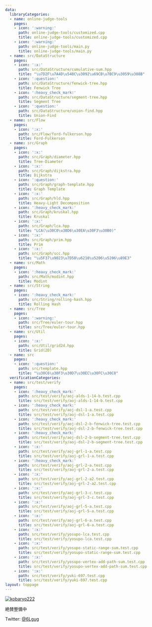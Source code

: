 ```yaml
---
data:
  libraryCategories:
  - name: online-judge-tools
    pages:
    - icon: ':warning:'
      path: online-judge-tools/customized.cpp
      title: online-judge-tools/customized.cpp
    - icon: ':warning:'
      path: online-judge-tools/main.py
      title: online-judge-tools/main.py
  - name: src/DataStructure
    pages:
    - icon: ':x:'
      path: src/DataStructure/cumulative-sum.hpp
      title: "\u7D2F\u7A4D\u548C\u3092\u69CB\u7BC9\u3059\u308B"
    - icon: ':question:'
      path: src/DataStructure/fenwick-tree.hpp
      title: Fenwick Tree
    - icon: ':heavy_check_mark:'
      path: src/DataStructure/segment-tree.hpp
      title: Segment Tree
    - icon: ':question:'
      path: src/DataStructure/union-find.hpp
      title: Union-Find
  - name: src/Flow
    pages:
    - icon: ':x:'
      path: src/Flow/ford-fulkerson.hpp
      title: Ford-Fulkerson
  - name: src/Graph
    pages:
    - icon: ':x:'
      path: src/Graph/diameter.hpp
      title: Tree-Diameter
    - icon: ':x:'
      path: src/Graph/dijkstra.hpp
      title: Dijkstra
    - icon: ':question:'
      path: src/Graph/graph-template.hpp
      title: Graph Template
    - icon: ':x:'
      path: src/Graph/hld.hpp
      title: Heavy-Light Decomposition
    - icon: ':heavy_check_mark:'
      path: src/Graph/kruskal.hpp
      title: Kruskal
    - icon: ':x:'
      path: src/Graph/lca.hpp
      title: "LCA(\u30C0\u30D6\u30EA\u30F3\u30B0)"
    - icon: ':x:'
      path: src/Graph/prim.hpp
      title: Prim
    - icon: ':x:'
      path: src/Graph/scc.hpp
      title: "\u5F37\u9023\u7D50\u6210\u5206\u5206\u89E3"
  - name: src/Math
    pages:
    - icon: ':heavy_check_mark:'
      path: src/Math/modint.hpp
      title: Modint
  - name: src/String
    pages:
    - icon: ':heavy_check_mark:'
      path: src/String/rolling-hash.hpp
      title: Rolling Hash
  - name: src/Tree
    pages:
    - icon: ':warning:'
      path: src/Tree/euler-tour.hpp
      title: src/Tree/euler-tour.hpp
  - name: src/Util
    pages:
    - icon: ':x:'
      path: src/Util/grid2d.hpp
      title: Grid(2D)
  - name: src
    pages:
    - icon: ':question:'
      path: src/template.hpp
      title: "\u30C6\u30F3\u30D7\u30EC\u30FC\u30C8"
  verificationCategories:
  - name: src/test/verify
    pages:
    - icon: ':heavy_check_mark:'
      path: src/test/verify/aoj-alds-1-14-b.test.cpp
      title: src/test/verify/aoj-alds-1-14-b.test.cpp
    - icon: ':heavy_check_mark:'
      path: src/test/verify/aoj-dsl-1-a.test.cpp
      title: src/test/verify/aoj-dsl-1-a.test.cpp
    - icon: ':heavy_check_mark:'
      path: src/test/verify/aoj-dsl-2-b-fenwick-tree.test.cpp
      title: src/test/verify/aoj-dsl-2-b-fenwick-tree.test.cpp
    - icon: ':heavy_check_mark:'
      path: src/test/verify/aoj-dsl-2-b-segment-tree.test.cpp
      title: src/test/verify/aoj-dsl-2-b-segment-tree.test.cpp
    - icon: ':x:'
      path: src/test/verify/aoj-grl-1-a.test.cpp
      title: src/test/verify/aoj-grl-1-a.test.cpp
    - icon: ':heavy_check_mark:'
      path: src/test/verify/aoj-grl-2-a.test.cpp
      title: src/test/verify/aoj-grl-2-a.test.cpp
    - icon: ':x:'
      path: src/test/verify/aoj-grl-2-a2.test.cpp
      title: src/test/verify/aoj-grl-2-a2.test.cpp
    - icon: ':x:'
      path: src/test/verify/aoj-grl-3-c.test.cpp
      title: src/test/verify/aoj-grl-3-c.test.cpp
    - icon: ':x:'
      path: src/test/verify/aoj-grl-5-a.test.cpp
      title: src/test/verify/aoj-grl-5-a.test.cpp
    - icon: ':x:'
      path: src/test/verify/aoj-grl-6-a.test.cpp
      title: src/test/verify/aoj-grl-6-a.test.cpp
    - icon: ':x:'
      path: src/test/verify/yosupo-lca.test.cpp
      title: src/test/verify/yosupo-lca.test.cpp
    - icon: ':x:'
      path: src/test/verify/yosupo-static-range-sum.test.cpp
      title: src/test/verify/yosupo-static-range-sum.test.cpp
    - icon: ':x:'
      path: src/test/verify/yosupo-vertex-add-path-sum.test.cpp
      title: src/test/verify/yosupo-vertex-add-path-sum.test.cpp
    - icon: ':x:'
      path: src/test/verify/yuki-697.test.cpp
      title: src/test/verify/yuki-697.test.cpp
layout: toppage
---
```

[![kobaryo222](https://img.shields.io/endpoint?url=https%3A%2F%2Fatcoder-badges.now.sh%2Fapi%2Fatcoder%2Fjson%2Fkobaryo222)](https://atcoder.jp/users/kobaryo222)

絶賛整備中

Twitter: [@6Lgug](https://twitter.com/6Lgug)